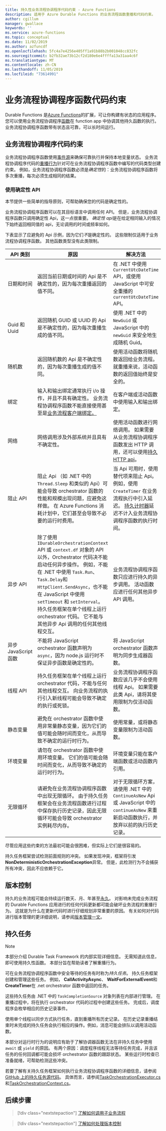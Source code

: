 ```yaml
---
title: 持久性业务流程协调程序代码约束 - Azure Functions
description: 适用于 Azure Durable Functions 的业务流程函数重播和代码约束。
author: cgillum
manager: gwallace
keywords: ''
ms.service: azure-functions
ms.topic: conceptual
ms.date: 11/02/2019
ms.author: azfuncdf
ms.openlocfilehash: 5fc4a7e4256e405ff1a91b88b2b001048cc832fc
ms.sourcegitcommit: b2fb32ae73b12cf2d180e6e4ffffa13a31aa4c6f
ms.translationtype: MT
ms.contentlocale: zh-CN
ms.lasthandoff: 11/05/2019
ms.locfileid: "73614991"
---
```

# <a name="orchestrator-function-code-constraints"></a>业务流程协调程序函数代码约束

Durable Functions 是[Azure Functions](../functions-overview.md)的扩展，可让你构建有状态的应用程序。 您可以使用业务流程协调程序[函数](durable-functions-orchestrations.md)在 function app 中协调其他持久函数的执行。 业务流程协调程序函数带有状态且可靠，可以长时间运行。

## <a name="orchestrator-code-constraints"></a>业务流程协调程序代码约束

业务流程协调程序函数使用[事件源](https://docs.microsoft.com/azure/architecture/patterns/event-sourcing)来确保可靠执行并保持本地变量状态。 业务流程协调程序代码的[重播行为](durable-functions-orchestrations.md#reliability)针对可在业务流程协调程序函数中编写的代码类型创建约束。 例如，业务流程协调程序函数必须是*确定性*的：业务流程协调程序函数将多次重播，每次必须生成相同的结果。

### <a name="using-deterministic-apis"></a>使用确定性 API

本节提供一些简单的指导原则，可帮助确保您的代码是确定性的。

业务流程协调程序函数可以在其目标语言中调用任何 API。 但是，业务流程协调程序函数只调用确定性 Api，这一点很重要。 *确定性 api*是在给定相同输入的情况下始终返回相同值的 api，无论调用的时间或频率如何。

下表显示了应避免的 Api 示例，因为它们*不*是确定性的。 这些限制仅适用于业务流程协调程序函数。 其他函数类型没有此类限制。

| API 类别 | 原因 | 解决方法 |
| ------------ | ------ | ---------- |
| 日期和时间  | 返回当前日期或时间的 Api 是不确定性的，因为每次重播返回的值不同。 | 在 .NET 中使用`CurrentUtcDateTime` API，或使用 JavaScript 中可安全重播的 `currentUtcDateTime` API。 |
| Guid 和 Uuid  | 返回随机 GUID 或 UUID 的 Api 是不确定性的，因为每次重播生成的值不同。 | 使用 .NET 中的 `NewGuid` 或 JavaScript 中的 `newGuid` 来安全地生成随机 Guid。 |
| 随机数 | 返回随机数的 Api 是不确定性的，因为每次重播生成的值不同。 | 使用活动函数将随机数返回给业务流程。 就重播来说，活动函数的返回值始终是安全的。 |
| 绑定 | 输入和输出绑定通常执行 i/o 操作，并且不具有确定性。 业务流程协调程序函数不能直接使用甚至是[业务流程客户端](durable-functions-bindings.md#orchestration-client)[绑定。](durable-functions-bindings.md#entity-client) | 在客户端或活动函数中使用输入和输出绑定。 |
| 网络 | 网络调用涉及外部系统并且具有不确定性。 | 使用活动函数进行网络调用。 如果需要从业务流程协调程序函数发出 HTTP 调用，还可以使用[持久 HTTP api](durable-functions-http-features.md#consuming-http-apis)。 |
| 阻止 API | 阻止 Api （如 .NET 中的 `Thread.Sleep` 和类似的 Api）可能会导致 orchestrator 函数的性能和规模出现问题，应避免这样做。 在 Azure Functions 消耗计划中，它们甚至会导致不必要的运行时费用。 | 当 Api 可用时，使用替代项来阻止 Api。 例如，使用 `CreateTimer` 在业务流程执行中引入延迟。 [持久计时器](durable-functions-timers.md)延迟不计入业务流程协调程序函数的执行时间。 |
| 异步 API | 除了使用 `IDurableOrchestrationContext` API 或 `context.df` 对象的 API 以外，Orchestrator 代码决不能启动任何异步操作。 例如，不能在 .NET 中使用 `Task.Run`、`Task.Delay`和 `HttpClient.SendAsync`，也不能在 JavaScript 中使用 `setTimeout` 和 `setInterval`。 持久任务框架在单个线程上运行 orchestrator 代码。 它不能与其他异步 Api 调用的任何其他线程交互。 | 业务流程协调程序函数只应进行持久的异步调用。 活动函数应进行任何其他异步 API 调用。 |
| 异步 JavaScript 函数 | 不能将 JavaScript orchestrator 函数声明为 `async`，因为 node.js 运行时不保证异步函数是确定性的。 | 将 JavaScript orchestrator 函数声明为同步生成器函数。 |
| 线程 API | 持久任务框架在单个线程上运行 orchestrator 代码，不能与任何其他线程交互。 向业务流程的执行引入新线程可能会导致不确定的执行或死锁。 | 业务流程协调程序函数应该几乎不会使用线程 Api。 如果需要此类 Api，请将其使用限制为仅活动函数。 |
| 静态变量 | 避免在 orchestrator 函数中使用非常量静态变量，因为它们的值可能会随时间而变化，从而导致不确定的运行时行为。 | 使用常量，或将静态变量限制为活动函数。 |
| 环境变量 | 请勿在 orchestrator 函数中使用环境变量。 它们的值可能会随时间而变化，从而导致不确定的运行时行为。 | 环境变量只能在客户端函数或活动函数内引用。 |
| 无限循环 | 请避免在业务流程协调程序函数中出现无限循环。 由于持久任务框架会在业务流程函数进行过程中保存执行历史记录，因此无限循环可能会导致 orchestrator 实例耗尽内存。 | 对于无限循环方案，请使用 .NET 中的 `ContinueAsNew` Api 或 JavaScript 中的 `continueAsNew` 来重新启动函数执行，并放弃以前的执行历史记录。 |

尽管应用这些约束的方法最初可能会很困难，但实际上它们是很容易的。

持久任务框架尝试检测前面规则的冲突。 如果发现冲突，框架将引发**NonDeterministicOrchestrationException**异常。 但是，此检测行为不会捕获所有冲突，因此不应依赖于它。

## <a name="versioning"></a>版本控制

持久的业务流程可能会持续运行数天、月、年甚至[永久](durable-functions-eternal-orchestrations.md)。 对影响未完成业务流程的 Durable Functions 应用进行的任何代码更新都可能会破坏业务流程的重播行为。 这就是为什么在更新代码时进行仔细规划非常重要的原因。 有关如何对代码进行版本管理的更详细说明，请参阅[版本管理一文](durable-functions-versioning.md)。

## <a name="durable-tasks"></a>持久任务

> [!NOTE]
> 本部分介绍 Durable Task Framework 的内部实现详细信息。 无需知道此信息，即可使用持久性函数。 本部分旨在帮助读者了解重播行为。

可在业务流程协调程序函数中安全等待的任务有时称为*持久任务*。 持久任务框架创建和管理这些任务。 例如， **CallActivityAsync**、 **WaitForExternalEvent**和**CreateTimer**在 .net orchestrator 函数中返回的任务。

这些持久任务由 .NET 中的 `TaskCompletionSource` 对象列表在内部进行管理。 在重播过程中，将在执行 orchestrator 代码的过程中创建这些任务。 完成后，调度程序会枚举相应的历史记录事件。

使用单个线程以同步方式执行任务，直到重播所有历史记录。 在历史记录重播结束时未完成的持久任务会执行相应的操作。例如，消息可能会排队以调用活动函数。

本部分对运行时行为的说明应有助于了解协调器函数无法在非持久任务中使用 `await` 或 `yield` 的原因。 有两个原因：调度程序线程无法等待任务完成，并且该任务的任何回调都可能会损坏 orchestrator 函数的跟踪状态。 某些运行时检查已准备就绪，可帮助检测这些冲突。

若要了解有关持久任务框架如何执行业务流程协调程序函数的详细信息，请参阅[GitHub 上的持久任务源代码](https://github.com/Azure/durabletask)。 具体而言，请参阅[TaskOrchestrationExecutor.cs](https://github.com/Azure/durabletask/blob/master/src/DurableTask.Core/TaskOrchestrationExecutor.cs)和[TaskOrchestrationContext.cs](https://github.com/Azure/durabletask/blob/master/src/DurableTask.Core/TaskOrchestrationContext.cs)。

## <a name="next-steps"></a>后续步骤

> [!div class="nextstepaction"]
> [了解如何调用子业务流程](durable-functions-sub-orchestrations.md)

> [!div class="nextstepaction"]
> [了解如何处理版本控制](durable-functions-versioning.md)
